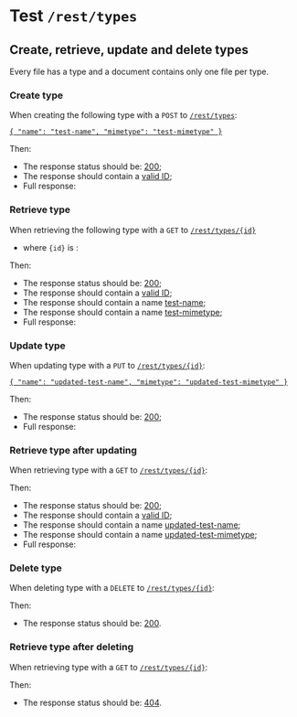 # Test `/rest/types`

## Create, retrieve, update and delete types

Every file has a type and a document contains only one file per type. 

### Create type
When creating the following type with a `POST` to [`/rest/types`](- "#createEndpoint"):

[```{
  "name": "test-name",
  "mimetype": "test-mimetype"
}```](- "#newEntity")

[ ](- "#createResult=create(#createEndpoint, #newEntity)")

Then:

 - The response status should be: [200](- "?=#createResult.status");
 - The response should contain a [valid ID](- "?=#createResult.hasId");
 - Full response:
 
[ ](- "ext:embed=#createResult.body")

### Retrieve type
When retrieving the following type with a `GET` to [`/rest/types/{id}`](- "#getEndpoint") 

 - where `{id}` is [ ](- "c:echo=#createResult.id"):

[ ](- "#retrieveResult=retrieve(#getEndpoint, #createResult.id)")

Then:

 - The response status should be: [200](- "?=#retrieveResult.status");
 - The response should contain a [valid ID](- "?=#retrieveResult.hasId");
 - The response should contain a name [test-name](- "?=#retrieveResult.name");
 - The response should contain a name [test-mimetype](- "?=#retrieveResult.mimetype");
 - Full response:

[ ](- "ext:embed=#retrieveResult.body")

### Update type
When updating type [ ](- "c:echo=#createResult.id") with a `PUT` to [`/rest/types/{id}`](- "#updateEndpoint"):

[```{
  "name": "updated-test-name",
  "mimetype": "updated-test-mimetype"
}```](- "#updatedEntity")

[ ](- "#updateResult=update(#updateEndpoint, #createResult.id, #updatedEntity)")

Then:

 - The response status should be: [200](- "?=#updateResult.status");
 - Full response:

[ ](- "ext:embed=#updateResult.body")

### Retrieve type after updating
When retrieving type [ ](- "c:echo=#createResult.id") with a `GET` to [`/rest/types/{id}`](- "#getEndpoint"):

[ ](- "#getAfterUpdateResult=getAfterUpdate(#getEndpoint, #createResult.id)")

Then:

 - The response status should be: [200](- "?=#getAfterUpdateResult.status");
 - The response should contain a [valid ID](- "?=#getAfterUpdateResult.hasId");
 - The response should contain a name [updated-test-name](- "?=#getAfterUpdateResult.name");
 - The response should contain a name [updated-test-mimetype](- "?=#getAfterUpdateResult.mimetype");
 - Full response:

[ ](- "ext:embed=#getAfterUpdateResult.body")

### Delete type
When deleting type [ ](- "c:echo=#createResult.id") with a `DELETE` to [`/rest/types/{id}`](- "#deleteEndpoint"):

[ ](- "#deleteResult=delete(#deleteEndpoint, #createResult.id)")

Then:

 - The response status should be: [200](- "?=#deleteResult.status").

### Retrieve type after deleting
When retrieving type [ ](- "c:echo=#createResult.id") with a `GET` to [`/rest/types/{id}`](- "#getEndpoint"):

[ ](- "#retrieveAfterDeleteResult=getAfterDelete(#getEndpoint, #createResult.id)")

Then:

 - The response status should be: [404](- "?=#retrieveAfterDeleteResult.status").

